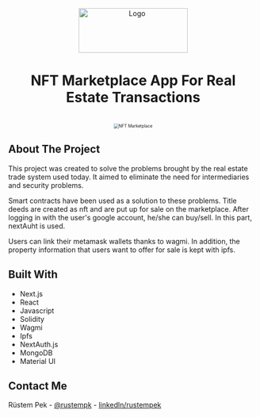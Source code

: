 
<div align="center">
    <img src="https://user-images.githubusercontent.com/66913935/179997242-680f9f91-3c2f-4d0f-a30f-471f766cd64d.png" alt="Logo" width="220" height="90">


<br/>

# NFT Marketplace App For Real Estate Transactions

</div>

<br/>

<div align="center">
  <img src="https://user-images.githubusercontent.com/66913935/179996787-34c0cbc9-6c0c-4d04-b780-46f6589f22dc.png" alt="NFT Marketplace" style="zoom:60%;" />
</div>


## About The Project

This project was created to solve the problems brought by the real estate trade system used today. It aimed to eliminate the need for intermediaries and security problems.

Smart contracts have been used as a solution to these problems. Title deeds are created as nft and are put up for sale on the marketplace. After logging in with the user's google account, he/she can buy/sell. In this part, nextAuht is used.

Users can link their metamask wallets thanks to wagmi. In addition, the property information that users want to offer for sale is kept with ipfs.

## Built With

- Next.js
- React
- Javascript
- Solidity
- Wagmi
- Ipfs
- NextAuth.js
- MongoDB
- Material UI

## Contact Me

Rüstem Pek - [@rustempk](https://twitter.com/rustempk) - [linkedln/rustempek](https://www.linkedin.com/in/r%C3%BCstem-pek-277118149/)

